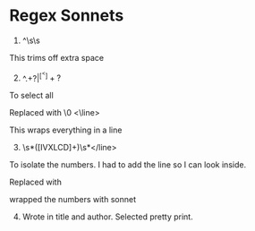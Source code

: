 # Regex Sonnets

1. ^\s\s
<p> This trims off extra space </p>

2. ^.+?$| ^[^<]+?$
<p> To select all </p> 

Replaced with <line> \0 <\line> 
<p> This wraps everything in a line </p> 

 
3. <line>\s*([IVXLCD]+)\s*<\/line>
<p> To isolate the numbers. I had to add the line so I can look inside.  </p>

 Replaced with </sonnet> <sonnet n="\1">
 <p> wrapped the numbers with sonnet </P>
 
 4. Wrote in title and author. Selected pretty print. 




